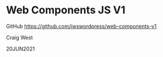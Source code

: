 # Web Components JS V1

GitHub https://github.com/iwswordpress/web-components-v1

Craig West

20JUN2021
